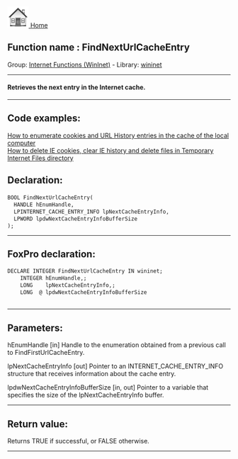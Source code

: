 [<img src="../../images/home.png"> Home ](https://github.com/VFPX/Win32API)  

## Function name : FindNextUrlCacheEntry
Group: [Internet Functions (WinInet)](../../functions_group.md#Internet_Functions_(WinInet))  -  Library: [wininet](../../libraries.md#wininet)  
***  


#### Retrieves the next entry in the Internet cache.
***  


## Code examples:
[How to enumerate cookies and URL History entries in the cache of the local computer](../../samples/sample_350.md)  
[How to delete IE cookies, clear IE history and delete files in Temporary Internet Files directory](../../samples/sample_471.md)  

## Declaration:
```foxpro  
BOOL FindNextUrlCacheEntry(
  HANDLE hEnumHandle,
  LPINTERNET_CACHE_ENTRY_INFO lpNextCacheEntryInfo,
  LPWORD lpdwNextCacheEntryInfoBufferSize
);  
```  
***  


## FoxPro declaration:
```foxpro  
DECLARE INTEGER FindNextUrlCacheEntry IN wininet;
	INTEGER hEnumHandle,;
	LONG    lpNextCacheEntryInfo,;
	LONG  @ lpdwNextCacheEntryInfoBufferSize
  
```  
***  


## Parameters:
hEnumHandle 
[in] Handle to the enumeration obtained from a previous call to FindFirstUrlCacheEntry. 

lpNextCacheEntryInfo 
[out] Pointer to an INTERNET_CACHE_ENTRY_INFO structure that receives information about the cache entry. 

lpdwNextCacheEntryInfoBufferSize 
[in, out] Pointer to a variable that specifies the size of the lpNextCacheEntryInfo buffer.  
***  


## Return value:
Returns TRUE if successful, or FALSE otherwise.   
***  

